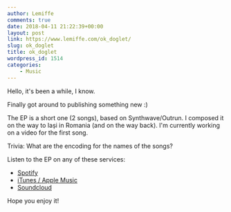 ```yaml
---
author: Lemiffe
comments: true
date: 2018-04-11 21:22:39+00:00
layout: post
link: https://www.lemiffe.com/ok_doglet/
slug: ok_doglet
title: ok_doglet
wordpress_id: 1514
categories:
    - Music
---
```


Hello, it's been a while, I know.

Finally got around to publishing something new :)

The EP is a short one (2 songs), based on Synthwave/Outrun. I composed it on the way to Iași in Romania (and on the way back). I'm currently working on a video for the first song.

Trivia: What are the encoding for the names of the songs?

Listen to the EP on any of these services:

- [Spotify](https://open.spotify.com/album/12ka44YSpRIFJO7YbygG3g)
- [iTunes / Apple Music](https://itunes.apple.com/us/album/ok-doglet-single/1369561876?uo=4&app=itunes)
- [Soundcloud](https://soundcloud.com/lemiffe/sets/ok_doglet)

Hope you enjoy it!

